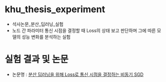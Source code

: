 # khu_thesis_experiment
- 석사논문_분산_딥러닝_실험
- 노드 간 파라미터 통신 시점을 결정할 때 Loss의 상태 보고 판단하며 그에 따른 모델의 성능 변화를 분석하는 실험

# 실험 결과 및 논문
- 논문명 : [분산 딥러닝을 위해 Loss로 통신 시점을 결정하는 비동기 SGD](http://www.riss.kr/search/detail/DetailView.do?p_mat_type=be54d9b8bc7cdb09&control_no=d1c4c88daebce394ffe0bdc3ef48d419)
